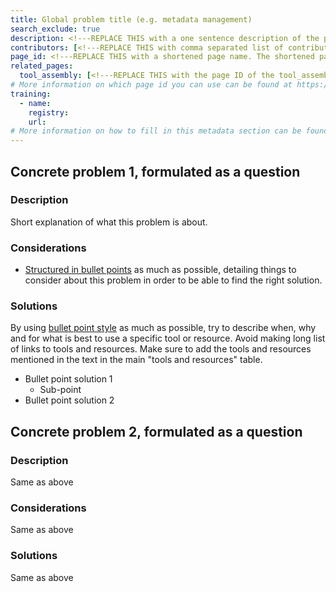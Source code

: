 ```yaml
---
title: Global problem title (e.g. metadata management)
search_exclude: true
description: <!---REPLACE THIS with a one sentence description of the page--->
contributors: [<!---REPLACE THIS with comma separated list of contributors--->]
page_id: <!---REPLACE THIS with a shortened page name. The shortened page name should be in lowercase and separated by underscore(s) if needed. For example, page_id of structural bioinformatics will be struct_bioinfo --->
related_pages: 
  tool_assembly: [<!---REPLACE THIS with the page ID of the tool_assembly pages that you want to list here as related pages--->]
# More information on which page id you can use can be found at https://rdmkit.elixir-europe.org/website_overview
training:
  - name:
    registry:
    url:
# More information on how to fill in this metadata section can be found here https://rdmkit.elixir-europe.org/page_metadata
---
```


## Concrete problem 1, formulated as a question <!-- example: what is the best way to name a file?-->
 
### Description <!-- do not delete this heading and write your text below it -->

Short explanation of what this problem is about.

### Considerations <!-- do not delete this heading and write your text below it -->

* [Structured in bullet points](style_guide#text) as much as possible, detailing things to consider about this problem in order to be able to find the right solution.

### Solutions <!-- do not delete this heading and write your text below it -->

By using [bullet point style](style_guide#text) as much as possible, try to describe when, why and for what is best to use a specific tool or resource. 
Avoid making long list of links to tools and resources.
Make sure to add the tools and resources mentioned in the text in the main "tools and resources" table.

* Bullet point solution 1
  * Sub-point
* Bullet point solution 2


## Concrete problem 2, formulated as a question <!-- example: where to find ontologies?-->
 
### Description <!-- do not delete this heading and write your text below it -->
Same as above

### Considerations <!-- do not delete this heading and write your text below it -->
Same as above

### Solutions <!-- do not delete this heading and write your text below it -->
Same as above

